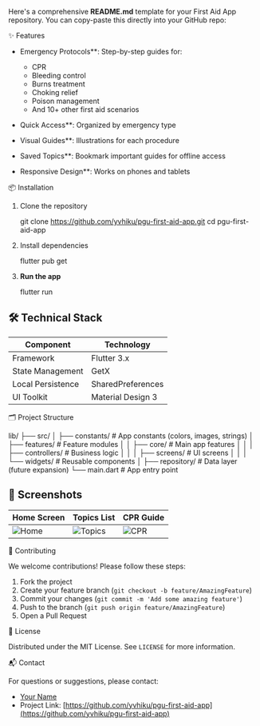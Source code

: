 Here's a comprehensive **README.md** template for your First Aid App repository. You can copy-paste this directly into your GitHub repo:

✨ Features

- Emergency Protocols**: Step-by-step guides for:
  - CPR
  - Bleeding control
  - Burns treatment
  - Choking relief
  - Poison management
  - And 10+ other first aid scenarios

- Quick Access**: Organized by emergency type
- Visual Guides**: Illustrations for each procedure
- Saved Topics**: Bookmark important guides for offline access
- Responsive Design**: Works on phones and tablets

📦 Installation

1. Clone the repository

   git clone https://github.com/yvhiku/pgu-first-aid-app.git
   cd pgu-first-aid-app

2. Install dependencies

   flutter pub get

3. **Run the app**

   flutter run


## 🛠️ Technical Stack

| Component           | Technology               |
|---------------------|--------------------------|
| Framework           | Flutter 3.x              |
| State Management    | GetX                     |
| Local Persistence   | SharedPreferences        |
| UI Toolkit          | Material Design 3        |

🗂 Project Structure


lib/
├── src/
│   ├── constants/          # App constants (colors, images, strings)
│   ├── features/           # Feature modules
│   │   ├── core/           # Main app features
│   │   │   ├── controllers/  # Business logic
│   │   │   ├── screens/      # UI screens
│   │   │   └── widgets/     # Reusable components
│   ├── repository/         # Data layer (future expansion)
└── main.dart               # App entry point


## 📸 Screenshots

| Home Screen | Topics List | CPR Guide |
|-------------|-------------|-----------|
| ![Home](assets/screenshots/home.png) | ![Topics](assets/screenshots/topics.png) | ![CPR](assets/screenshots/cpr.png) |

🤝 Contributing

We welcome contributions! Please follow these steps:

1. Fork the project
2. Create your feature branch (`git checkout -b feature/AmazingFeature`)
3. Commit your changes (`git commit -m 'Add some amazing feature'`)
4. Push to the branch (`git push origin feature/AmazingFeature`)
5. Open a Pull Request

📜 License

Distributed under the MIT License. See `LICENSE` for more information.

📬 Contact

For questions or suggestions, please contact:
- [Your Name](mailto:your.email@example.com)
- Project Link: [https://github.com/yvhiku/pgu-first-aid-app](https://github.com/yvhiku/pgu-first-aid-app)
